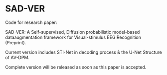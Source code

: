 # SAD-VER

Code for research paper:

SAD-VER: A Self-supervised, Diffusion probabilistic model-based dataaugmentation framework for Visual-stimulus EEG Recognition (Preprint).


Current version includes STI-Net in decoding process & the U-Net Structure of AV-DPM.

Complete version will be released as soon as this paper is accepted.
